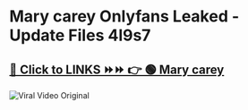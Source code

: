 
 # Mary carey Onlyfans Leaked - Update Files 4l9s7

## <h2><a href="https://clipsfans.com/Mary_carey&ref=git">🔗 Click to LINKS ⏩⏩ 👉 🟢 Mary carey </a></h2>

<a href="https://clipsfans.com/Mary_carey&ref=git" rel="nofollow" data-target="animated-image.originalLink"><img src="https://i.ibb.co.com/xMMVF88/686577567.gif" alt="Viral Video Original" style="max-width: 100%; display: inline-block;" data-target="animated-image.originalImage"></a>

